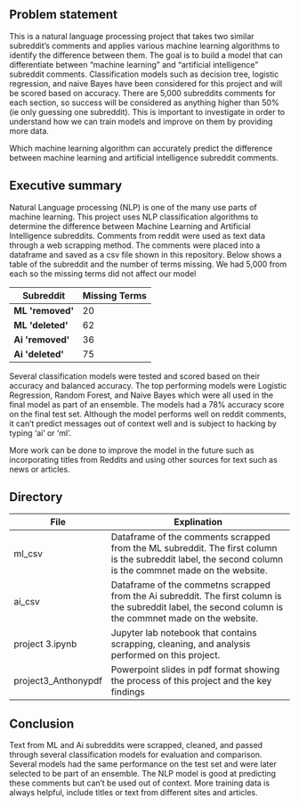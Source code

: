## Problem statement

This is a natural language processing project that takes two similar subreddit’s comments and applies various machine learning algorithms to identify the difference between them. The goal is to build a model that can differentiate between “machine learning” and “artificial intelligence” subreddit comments. Classification models such as decision tree, logistic regression, and naive Bayes have been considered	for this project and will be scored based on accuracy. There are 5,000 subreddits comments for each section, so success will be considered	as anything higher than 50% (ie only guessing one subreddit).  This is important to investigate in order to understand how we can train models and improve on them by providing more data. 

Which machine learning algorithm can accurately predict the difference between machine learning and artificial intelligence subreddit comments. 

## Executive summary

Natural Language processing (NLP)  is one of the many use parts of machine learning. This project uses NLP classification algorithms to determine the difference between Machine Learning and Artificial Intelligence subreddits. Comments from reddit were used as text data through a web scrapping method. The comments were placed into a dataframe and saved as a csv file shown in this repository. Below shows a table of the subreddit and the number of terms missing. We had 5,000 from each so the missing terms did not affect our model 

| Subreddit | Missing Terms |
| --- | --- |
| **ML 'removed'** | 20 |
| **ML 'deleted'** | 62 |
| **Ai 'removed'** | 36 |
| **Ai 'deleted'** | 75 |

Several classification models were tested and scored based on their accuracy	and balanced accuracy. The top performing models were Logistic Regression, Random Forest, and Naive Bayes which were all used in the final model as part of an ensemble. The models had a 78% accuracy score on the final test set. Although the model performs well on reddit comments, it can’t predict messages out of context well and is subject to hacking by typing ‘ai’ or ‘ml’. 

More work can be done to improve the model in the future such as incorporating titles from Reddits and using other sources for text such as news or articles. 


## Directory 

| File | Explination |
| --- | --- |
| ml_csv | Dataframe of the comments scrapped from the ML subreddit.  The first column is the subreddit label, the second column is the commnet made on the website. |
| ai_csv | Dataframe of the commetns scrapped from the Ai subreddit. The first column is the subreddit label, the second column is the commnet made on the website. |
| project 3.ipynb | Jupyter lab notebook that contains scrapping, cleaning, and analysis performed on this project.  |
| project3_Anthonypdf | Powerpoint slides in pdf format showing the process of this project and the key findings |

## Conclusion

Text from ML and Ai subreddits were scrapped, cleaned, and passed through several classification models for evaluation and comparison. Several models had the same performance on the test set and were later selected to be part of an ensemble. The NLP model is good at predicting these comments but can’t be used out of context. More training data is always helpful, include titles or text from different sites and articles. 
